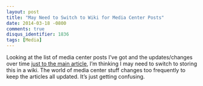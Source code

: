 ```yaml
---
layout: post
title: "May Need to Switch to Wiki for Media Center Posts"
date: 2014-03-18 -0800
comments: true
disqus_identifier: 1836
tags: [Media]
---
```

Looking at the list of media center posts I’ve got and the
updates/changes over time [just to the main
article](/archive/2008/09/30/overview-of-my-media-center-solution.aspx),
I’m thinking I may need to switch to storing this in a wiki. The world
of media center stuff changes too frequently to keep the articles all
updated. It’s just getting confusing.

